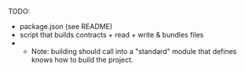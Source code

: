 TODO:  
- package.json (see README)  
- script that builds contracts + read + write & bundles files  
- - Note: building should call into a "standard" module that defines knows how to build the project.  
